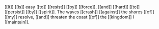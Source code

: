 [[It]] [[is]] easy [[to]] [[resist]] [[by]] [[force]], [[and]] [[hard]] [[to]] [[persist]] [[by]] [[spirit]]. The waves [[crash]] [[against]] the shores [[of]] [[my]] resolve, [[and]] threaten the coast [[of]] the [[kingdom]] I [[maintain]].